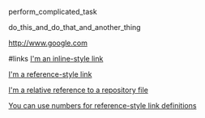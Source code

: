 perform_complicated_task

do_this_and_do_that_and_another_thing

http://www.google.com




#links
[I'm an inline-style link](https://www.google.com)

[I'm a reference-style link][Arbitrary case-insensitive reference text]

[I'm a relative reference to a repository file](../aa)

[You can use numbers for reference-style link definitions][1]


[arbitrary case-insensitive reference text]: https://www.mozilla.org

[1]: http://slashdot.org

[link text itself]: http://www.reddit.com
